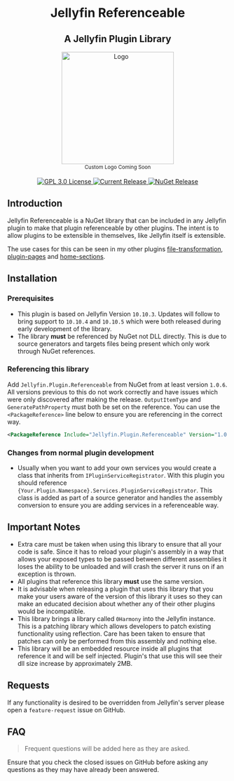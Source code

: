 <h1 align="center">Jellyfin Referenceable</h1>
<h2 align="center">A Jellyfin Plugin Library</h2>
<p align="center">
	<img alt="Logo" width="256" height="256" src="https://camo.githubusercontent.com/ab4b1ec289bed0a0ac8dd2828c41b695dbfeaad8c82596339f09ce23b30d3eb3/68747470733a2f2f63646e2e6a7364656c6976722e6e65742f67682f73656c666873742f69636f6e732f776562702f6a656c6c7966696e2e77656270" />
	<br />
	<sub>Custom Logo Coming Soon</sub>
	<br />
	<br />
	<a href="https://github.com/IAmParadox27/jellyfin-plugin-home-sections">
		<img alt="GPL 3.0 License" src="https://img.shields.io/github/license/IAmParadox27/jellyfin-plugin-referenceable.svg" />
	</a>
	<a href="https://github.com/IAmParadox27/jellyfin-plugin-home-sections/releases">
		<img alt="Current Release" src="https://img.shields.io/github/release/IAmParadox27/jellyfin-plugin-referenceable.svg" />
	</a>
	<a href="https://www.nuget.org/packages/Jellyfin.Plugin.Referenceable">
		<img alt="NuGet Release" src="https://img.shields.io/nuget/v/Jellyfin.Plugin.Referenceable" />
	</a>
</p>

## Introduction
Jellyfin Referenceable is a NuGet library that can be included in any Jellyfin plugin to make that plugin referenceable by other plugins. The intent is to allow plugins to be extensible in themselves, like Jellyfin itself is extensible.

The use cases for this can be seen in my other plugins [file-transformation](https://github.com/IAmParadox27/jellyfin-plugin-file-transformation), [plugin-pages](https://github.com/IAmParadox27/jellyfin-plugin-pages) and [home-sections](https://github.com/IAmParadox27/jellyfin-plugin-home-sections).

## Installation

### Prerequisites
- This plugin is based on Jellyfin Version `10.10.3`. Updates will follow to bring support to `10.10.4` and `10.10.5` which were both released during early development of the library.
- The library **must** be referenced by NuGet not DLL directly. This is due to source generators and targets files being present which only work through NuGet references.

### Referencing this library
Add `Jellyfin.Plugin.Referenceable` from NuGet from at least version `1.0.6`. All versions previous to this do not work correctly and have issues which were only discovered after making the release. `OutputItemType` and `GeneratePathProperty` must both be set on the reference. You can use the `<PackageReference>` line below to ensure you are referencing in the correct way.

```xml
<PackageReference Include="Jellyfin.Plugin.Referenceable" Version="1.0.6" OutputItemType="Analyzer" GeneratePathProperty="true" />
```

### Changes from normal plugin development
- Usually when you want to add your own services you would create a class that inherits from `IPluginServiceRegistrator`. With this plugin you should reference `{Your.Plugin.Namespace}.Services.PluginServiceRegistrator`. This class is added as part of a source generator and handles the assembly conversion to ensure you are adding services in a referenceable way.

## Important Notes
- Extra care must be taken when using this library to ensure that all your code is safe. Since it has to reload your plugin's assembly in a way that allows your exposed types to be passed between different assemblies it loses the ability to be unloaded and will crash the server it runs on if an exception is thrown.
- All plugins that reference this library **must** use the same version.
- It is advisable when releasing a plugin that uses this library that you make your users aware of the version of this library it uses so they can make an educated decision about whether any of their other plugins would be incompatible.
- This library brings a library called `0Harmony` into the Jellyfin instance. This is a patching library which allows developers to patch existing functionality using reflection. Care has been taken to ensure that patches can only be performed from this assembly and nothing else.
- This library will be an embedded resource inside all plugins that reference it and will be self injected. Plugin's that use this will see their dll size increase by approximately 2MB.

## Requests
If any functionality is desired to be overridden from Jellyfin's server please open a `feature-request` issue on GitHub.

## FAQ
> Frequent questions will be added here as they are asked.

Ensure that you check the closed issues on GitHub before asking any questions as they may have already been answered.
